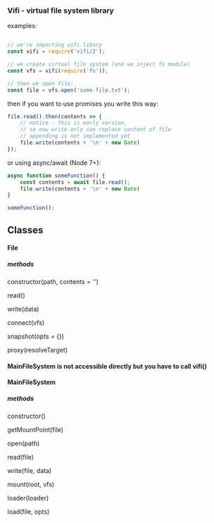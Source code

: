 ### Vifi - virtual file system library

examples:
```javascript

// we're importing vifi libary
const vifi = require('vifi/2');

// we create virtual file system (and we inject fs module)
const vfs = vifi(require('fs'));

// then we open file:
const file = vfs.open('some-file.txt');

```

then if you want to use promises you write this way:

```javascript
file.read().then(contents => {
    // notice - this is early version,
    // so now write only can replace content of file
    // appending is not implemented yet
    file.write(contents + '\n' + new Date)
});

```

or using async/await (Node 7+):

```javascript
async function someFunction() {
    const contents = await file.read();
    file.write(contents + '\n' + new Date)
}

someFunction();

```

## Classes 

#### File 

##### methods 

constructor(path, contents = '') 

read() 

write(data) 

connect(vfs) 

snapshot(opts = {}) 

proxy(resolveTarget) 

#### MainFileSystem is not accessible directly but you have to call vifi()
#### MainFileSystem 

##### methods 

constructor() 

getMountPoint(file) 

open(path) 

read(file) 

write(file, data) 

mount(root, vfs) 

loader(loader) 

load(file, opts) 


